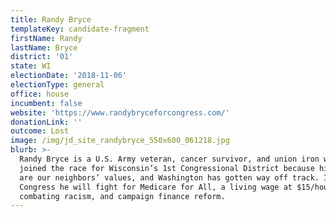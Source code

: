 ```yaml
---
title: Randy Bryce
templateKey: candidate-fragment
firstName: Randy
lastName: Bryce
district: '01'
state: WI
electionDate: '2018-11-06'
electionType: general
office: house
incumbent: false
website: 'https://www.randybryceforcongress.com/'
donationLink: ''
outcome: Lost
image: /img/jd_site_randybryce_550x600_061218.jpg
blurb: >-
  Randy Bryce is a U.S. Army veteran, cancer survivor, and union iron worker. He
  joined the race for Wisconsin’s 1st Congressional District because his values
  are our neighbors’ values, and Washington has gotten way off track. In
  Congress he will fight for Medicare for All, a living wage at $15/hour,
  combating racism, and campaign finance reform.
---
```


